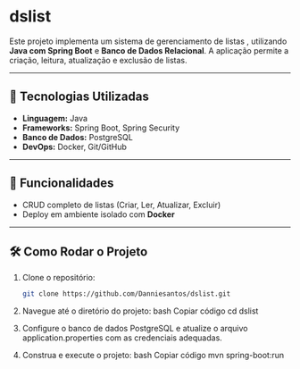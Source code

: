 # dslist

Este projeto implementa um sistema de gerenciamento de listas , utilizando **Java com Spring Boot** e **Banco de Dados Relacional**. A aplicação permite a criação, leitura, atualização e 
exclusão de listas.

---

## 🚀 Tecnologias Utilizadas

- **Linguagem:** Java  
- **Frameworks:** Spring Boot, Spring Security  
- **Banco de Dados:** PostgreSQL   
- **DevOps:** Docker, Git/GitHub  
 
---

## 📂 Funcionalidades

- CRUD completo de listas (Criar, Ler, Atualizar, Excluir)  
- Deploy em ambiente isolado com **Docker**  
 
---

## 🛠️ Como Rodar o Projeto

1. Clone o repositório:
   ```bash
   git clone https://github.com/Danniesantos/dslist.git

2. Navegue até o diretório do projeto:
bash
Copiar código
cd dslist

3. Configure o banco de dados PostgreSQL e atualize o arquivo application.properties com as credenciais adequadas.

4. Construa e execute o projeto:
bash
Copiar código
mvn spring-boot:run
